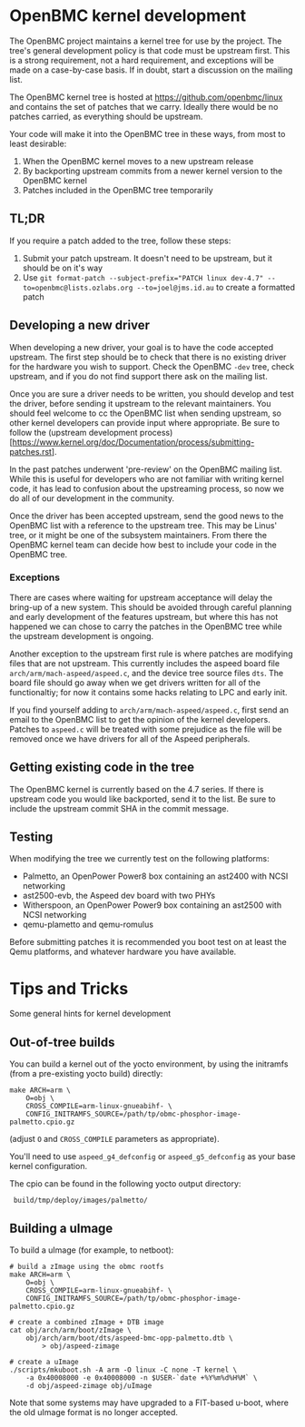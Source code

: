# OpenBMC kernel development

The OpenBMC project maintains a kernel tree for use by the project. The tree's general development policy is that code must be upstream first. This is a strong requirement, not a hard requirement, and exceptions will be made on a case-by-case basis. If in doubt, start a discussion on the mailing list.

The OpenBMC kernel tree is hosted at https://github.com/openbmc/linux and contains the set of patches that we carry. Ideally there would be no patches carried, as everything should be upstream.

Your code will make it into the OpenBMC tree in these ways, from most to least desirable:

1. When the OpenBMC kernel moves to a new upstream release
2. By backporting upstream commits from a newer kernel version to the OpenBMC kernel
3. Patches included in the OpenBMC tree temporarily

## TL;DR

If you require a patch added to the tree, follow these steps:

1. Submit your patch upstream. It doesn't need to be upstream, but it should be on it's way
2. Use ```git format-patch --subject-prefix="PATCH linux dev-4.7" --to=openbmc@lists.ozlabs.org --to=joel@jms.id.au``` to create a formatted patch

## Developing a new driver

When developing a new driver, your goal is to have the code accepted upstream. The first step should be to check that there is no existing driver for the hardware you wish to support. Check the OpenBMC `-dev` tree, check upstream, and if you do not find support there ask on the mailing list.

Once you are sure a driver needs to be written, you should develop and test the driver, before sending it upstream to the relevant maintainers. You should feel welcome to cc the OpenBMC list when sending upstream, so other kernel developers can provide input where appropriate. Be sure to follow the (upstream development process)[https://www.kernel.org/doc/Documentation/process/submitting-patches.rst].

In the past patches underwent 'pre-review' on the OpenBMC mailing list. While this is useful for developers who are not familiar with writing kernel code, it has lead to confusion about the upstreaming process, so now we do all of our development in the community.

Once the driver has been accepted upstream, send the good news to the OpenBMC list with a reference to the upstream tree. This may be Linus' tree, or it might be one of the subsystem maintainers. From there the OpenBMC kernel team can decide how best to include your code in the OpenBMC tree.

### Exceptions

There are cases where waiting for upstream acceptance will delay the bring-up of a new system. This should be avoided through careful planning and early development of the features upstream, but where this has not happened we can chose to carry the patches in the OpenBMC tree while the upstream development is ongoing.

Another exception to the upstream first rule is where patches are modifying files that are not upstream. This currently includes the aspeed board file `arch/arm/mach-aspeed/aspeed.c`, and the device tree source files `dts`. The board file should go away when we get drivers written for all of the functionaltiy; for now it contains some hacks relating to LPC and early init.

If you find yourself adding to `arch/arm/mach-aspeed/aspeed.c`, first send an email to the OpenBMC list to get the opinion of the kernel developers. Patches to `aspeed.c` will be treated with some prejudice as the file will be removed once we have drivers for all of the Aspeed peripherals.

## Getting existing code in the tree

The OpenBMC kernel is currently based on the 4.7 series. If there is upstream code you would like backported, send it to the list. Be sure to include the upstream commit SHA in the commit message.

## Testing

When modifying the tree we currently test on the following platforms:

 - Palmetto, an OpenPower Power8 box containing an ast2400 with NCSI networking
 - ast2500-evb, the Aspeed dev board with two PHYs
 - Witherspoon, an OpenPower Power9 box containing an ast2500 with NCSI networking
 - qemu-plametto and qemu-romulus

Before submitting patches it is recommended you boot test on at least the Qemu platforms, and whatever hardware you have available.

# Tips and Tricks

Some general hints for kernel development

## Out-of-tree builds

You can build a kernel out of the yocto environment, by using the initramfs
(from a pre-existing yocto build) directly:

```
make ARCH=arm \
    O=obj \
    CROSS_COMPILE=arm-linux-gnueabihf- \
    CONFIG_INITRAMFS_SOURCE=/path/tp/obmc-phosphor-image-palmetto.cpio.gz
```

(adjust `O` and `CROSS_COMPILE` parameters as appropriate).

You'll need to use `aspeed_g4_defconfig` or `aspeed_g5_defconfig` as your base
kernel configuration.

The cpio can be found in the following yocto output directory:

```
 build/tmp/deploy/images/palmetto/
```

## Building a uImage

To build a uImage (for example, to netboot):

```
# build a zImage using the obmc rootfs
make ARCH=arm \
    O=obj \
    CROSS_COMPILE=arm-linux-gnueabihf- \
    CONFIG_INITRAMFS_SOURCE=/path/tp/obmc-phosphor-image-palmetto.cpio.gz

# create a combined zImage + DTB image
cat obj/arch/arm/boot/zImage \
    obj/arch/arm/boot/dts/aspeed-bmc-opp-palmetto.dtb \
        > obj/aspeed-zimage

# create a uImage
./scripts/mkuboot.sh -A arm -O linux -C none -T kernel \
    -a 0x40008000 -e 0x40008000 -n $USER-`date +%Y%m%d%H%M` \
    -d obj/aspeed-zimage obj/uImage
```

Note that some systems may have upgraded to a FIT-based u-boot, where the old
uImage format is no longer accepted.
